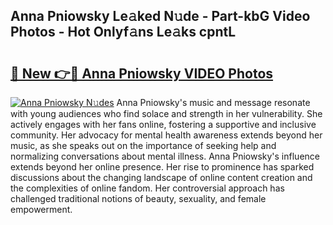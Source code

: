 ## Anna Pniowsky Le𝚊ked N𝚞de - Part-kbG Video Photos - Hot Onlyf𝚊ns Le𝚊ks cpntL

# <h2><a href="http://ac11922.deff.icu/?id=Anna+Pniowsky">🔗 New 👉🔴 Anna Pniowsky VIDEO Photos</a></h2>

[![Anna Pniowsky N𝚞des](https://i.imgur.com/rIISA9y.gif)](http://ac11922.deff.icu/?id=Anna+Pniowsky)
Anna Pniowsky's music and message resonate with young audiences who find solace and strength in her vulnerability. She actively engages with her fans online, fostering a supportive and inclusive community. Her advocacy for mental health awareness extends beyond her music, as she speaks out on the importance of seeking help and normalizing conversations about mental illness. Anna Pniowsky's influence extends beyond her online presence. Her rise to prominence has sparked discussions about the changing landscape of online content creation and the complexities of online fandom. Her controversial approach has challenged traditional notions of beauty, sexuality, and female empowerment.
